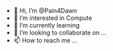 - 👋 Hi, I’m @Pain4Dawn
- 👀 I’m interested in Compute
- 🌱 I’m currently learning 
- 💞️ I’m looking to collaborate on ...
- 📫 How to reach me ...

<!---
Pain4Dawn/Pain4Dawn is a ✨ special ✨ repository because its `README.md` (this file) appears on your GitHub profile.
You can click the Preview link to take a look at your changes.
--->

